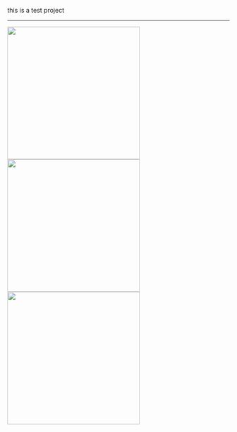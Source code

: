 <p>this is a test project</p>
<hr>
<div>
  <img src="https://github.com/arminmehraeen/Test/blob/master/a1.png" width="300">
  <img src="https://github.com/arminmehraeen/Test/blob/master/a1.png" width="300">
  <img src="https://github.com/arminmehraeen/Test/blob/master/a1.png" width="300">
</div>
  
